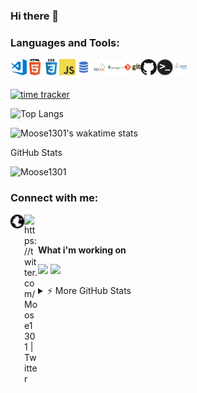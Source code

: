 ### Hi there 👋


### Languages and Tools:

<img align="left" alt="Visual Studio Code" width="26px" src="https://raw.githubusercontent.com/github/explore/80688e429a7d4ef2fca1e82350fe8e3517d3494d/topics/visual-studio-code/visual-studio-code.png" />
<img align="left" alt="HTML5" width="26px" src="https://raw.githubusercontent.com/github/explore/80688e429a7d4ef2fca1e82350fe8e3517d3494d/topics/html/html.png" />
<img align="left" alt="CSS3" width="26px" src="https://raw.githubusercontent.com/github/explore/80688e429a7d4ef2fca1e82350fe8e3517d3494d/topics/css/css.png" />
<img align="left" alt="JavaScript" width="26px" src="https://raw.githubusercontent.com/github/explore/80688e429a7d4ef2fca1e82350fe8e3517d3494d/topics/javascript/javascript.png" />
<img align="left" alt="SQL" width="26px" src="https://raw.githubusercontent.com/github/explore/80688e429a7d4ef2fca1e82350fe8e3517d3494d/topics/sql/sql.png" />
<img align="left" alt="MySQL" width="26px" src="https://raw.githubusercontent.com/github/explore/80688e429a7d4ef2fca1e82350fe8e3517d3494d/topics/mysql/mysql.png" />
<img align="left" alt="MongoDB" width="26px" src="https://raw.githubusercontent.com/github/explore/80688e429a7d4ef2fca1e82350fe8e3517d3494d/topics/mongodb/mongodb.png" />
<img align="left" alt="Git" width="26px" src="https://raw.githubusercontent.com/github/explore/80688e429a7d4ef2fca1e82350fe8e3517d3494d/topics/git/git.png" />
<img align="left" alt="GitHub" width="26px" src="https://raw.githubusercontent.com/github/explore/78df643247d429f6cc873026c0622819ad797942/topics/github/github.png" />
<img align="left" alt="Terminal" width="26px" src="https://raw.githubusercontent.com/github/explore/80688e429a7d4ef2fca1e82350fe8e3517d3494d/topics/terminal/terminal.png" />
<img align="left" alt="Java" width="26px" src="https://raw.githubusercontent.com/github/explore/80688e429a7d4ef2fca1e82350fe8e3517d3494d/topics/java/java.png" />
<br />
<br />

[![time tracker](https://wakatime.com/badge/github/Moose1301/Moose1301.svg)](https://wakatime.com/badge/github/Moose1301/Moose1301)

![Top Langs](https://github-readme-stats.vercel.app/api/top-langs/?username=Moose1301&layout=compact)

![Moose1301's wakatime stats](https://github-readme-stats.vercel.app/api/wakatime?username=Moose1301)

GitHub Stats
<br />

<img src="https://github-readme-stats.vercel.app/api?username=Moose1301&show_icons=true&theme=merko" alt="Moose1301" />



### Connect with me:

<img align="left" alt="web.moose1301.cf" width="22px" src="https://raw.githubusercontent.com/iconic/open-iconic/master/svg/globe.svg" />
<img align="left" alt="https://twitter.com/Moose1301 | Twitter" width="22px" src="https://cdn.jsdelivr.net/npm/simple-icons@v3/icons/twitter.svg" />
<br />
<br />


**What i'm working on**

<code><img height="40" src="https://cdn.tebex.io/webstore/817371/images/817371-d51d2a566acb7f1d348ce6893862038a8cccbb17.jpg"></code>
<code><img height="40" src="https://cdn.tebex.io/webstore/701883/images/701883-447b00eb2036a74250092a84d5c1fac4883fd0b0.png"></code>


<details>
  <summary>⚡ More GitHub Stats</summary>

<!--START_SECTION:waka-->
![Lines of code](https://img.shields.io/badge/From%20Hello%20World%20I%27ve%20Written-7.9%20million%20lines%20of%20code-blue)

**🐱 My Github Data** 

> 🏆 47 Contributions in the Year 2021
 > 
> 📦 1.1 MB Used in Github's Storage 
 > 
> 🚫 Not Opted to Hire
 > 
> 📜 25 Public Repositories 
 > 
> 🔑 20 Private Repositories  
 > 
**I'm an Early 🐤** 

```text
🌞 Morning    73 commits     ███░░░░░░░░░░░░░░░░░░░░░░   14.63% 
🌆 Daytime    192 commits    █████████░░░░░░░░░░░░░░░░   38.48% 
🌃 Evening    202 commits    ██████████░░░░░░░░░░░░░░░   40.48% 
🌙 Night      32 commits     █░░░░░░░░░░░░░░░░░░░░░░░░   6.41%

```
📅 **I'm Most Productive on Monday** 

```text
Monday       99 commits     █████░░░░░░░░░░░░░░░░░░░░   19.84% 
Tuesday      73 commits     ███░░░░░░░░░░░░░░░░░░░░░░   14.63% 
Wednesday    34 commits     █░░░░░░░░░░░░░░░░░░░░░░░░   6.81% 
Thursday     93 commits     ████░░░░░░░░░░░░░░░░░░░░░   18.64% 
Friday       41 commits     ██░░░░░░░░░░░░░░░░░░░░░░░   8.22% 
Saturday     67 commits     ███░░░░░░░░░░░░░░░░░░░░░░   13.43% 
Sunday       92 commits     ████░░░░░░░░░░░░░░░░░░░░░   18.44%

```


📊 **This Week I Spent My Time On** 

```text
💬 Programming Languages: 
Java                     28 hrs 52 mins      █████████████████████░░░░   84.41% 
XML                      3 hrs 26 mins       ██░░░░░░░░░░░░░░░░░░░░░░░   10.06% 
YAML                     41 mins             ░░░░░░░░░░░░░░░░░░░░░░░░░   2.04% 
Other                    33 mins             ░░░░░░░░░░░░░░░░░░░░░░░░░   1.65% 
Git Config               22 mins             ░░░░░░░░░░░░░░░░░░░░░░░░░   1.09%

🔥 Editors: 
IntelliJ                 34 hrs 12 mins      █████████████████████████   100.0%

```

**I Mostly Code in Java** 

```text
Java                     38 repos            ██████████████████░░░░░░░   71.7% 
JavaScript               5 repos             ██░░░░░░░░░░░░░░░░░░░░░░░   9.43% 
HTML                     3 repos             █░░░░░░░░░░░░░░░░░░░░░░░░   5.66% 
Python                   2 repos             █░░░░░░░░░░░░░░░░░░░░░░░░   3.77% 
AutoHotkey               1 repo              ░░░░░░░░░░░░░░░░░░░░░░░░░   1.89%

```



<!--END_SECTION:waka-->

</details>


